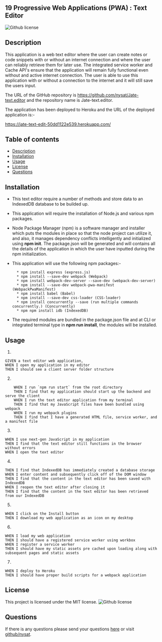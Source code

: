 ## 19 Progressive Web Applications (PWA) : Text Editor

![Github license](https://img.shields.io/badge/license-MIT-blue.svg)

## Description

This application is a web text editor where the user can create notes or code snippets with or without an internet connection and where the user can reliably retrieve them for later use.  The integrated service worker and Cache API's ensure that the application will remain fully functional even without and active internet connection. The user is able to use this application with or without a connection to the internet and it will still save the users input. 

The URL of the GitHub repository is https://github.com/nysat/Jate-text.editor and the repository name is Jate-text.editor.

The application has been deployed to Heroku and the URL of the deployed application is:-
 
 https://jate-text-edit-50dd1122e539.herokuapp.com/


## Table of contents
* [Description](#description)
* [Installation](#installation)
* [Usage](#usage)
* [License](#license)
* [Questions](#questions)

## Installation 

* This text editor require a number of methods and store data to an IndexedDB database to be builded up.

* This application will require the installation of Node.js and various npm packages.

*   Node Package Manager (npm) is a software manager and installer which puts the modules in place so that the node project can utilize it, and also, it manages dependency conflicts intelligently and initialized using **npm init**. The package.json will be generated and will contains all the details of the application in which the user have inputted during the npm initialization. 

*  This application will use the following npm packages:-

         * npm install express (express.js)
         * npm install --save-dev webpack (Webpack)
         * npm install webpack-dev-server --save-dev (webpack-dev-server)
         * npm install --save-dev webpack-pwa-manifest (WebpackPwaManifest)
         * npm install babel (Babel)
         * npm install --save-dev css-loader (CSS-loader)
         * npm install concurrently --save (run multiple commands concurrently.) (Concurrently)
         * npm npm install idb (IndexedDB)

* The required modules are bundled in the package.json file and at CLI or integrated terminal type in **npm run install**, the modules will be installed.    

## Usage

1.
``````    
GIVEN a text editor web application, 
WHEN I open my application in my editor
THEN I should see a client server folder structure
``````

2.
``````
    WHEN I run `npm run start` from the root directory
    THEN I find that my application should start up the backend and serve the client
    WHEN I run the text editor application from my terminal
    THEN I find that my JavaScript files have been bundled using webpack
    WHEN I run my webpack plugins
    THEN I find that I have a generated HTML file, service worker, and a manifest file
``````
3.
``````
WHEN I use next-gen JavaScript in my application
THEN I find that the text editor still functions in the browser without errors
WHEN I open the text editor
``````

4.
``````
THEN I find that IndexedDB has immediately created a database storage
WHEN I enter content and subsequently click off of the DOM window
THEN I find that the content in the text editor has been saved with IndexedDB
WHEN I reopen the text editor after closing it
THEN I find that the content in the text editor has been retrieved from our IndexedDB
``````

5.
``````
WHEN I click on the Install button
THEN I download my web application as an icon on my desktop
``````

6.
``````
WHEN I load my web application
THEN I should have a registered service worker using workbox
WHEN I register a service worker
THEN I should have my static assets pre cached upon loading along with subsequent pages and static assets
``````

7.

 ````````
WHEN I deploy to Heroku
THEN I should have proper build scripts for a webpack application 
````````

## License

This project is licensed under the MIT license. ![Github license](https://img.shields.io/badge/license-MIT-blue.svg)

## Questions 
If there is any questions please send your questions [here](nysatrejo3@gmail.com) or visit [github/nysat](https://github.com/nysat).
